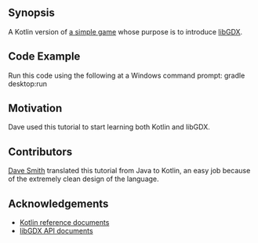 ## Synopsis

A Kotlin version of [a simple game](https://github.com/libgdx/libgdx/wiki/A-simple-game) whose purpose is to introduce [libGDX](https://libgdx.badlogicgames.com/).

## Code Example

Run this code using the following at a Windows command prompt:
    gradle desktop:run

## Motivation

Dave used this tutorial to start learning both Kotlin and libGDX.

## Contributors

[Dave Smith](mailto:dave.k.smith@gmail.com) translated this tutorial from Java to Kotlin, an easy job because of the extremely clean design of the language.

## Acknowledgements

* [Kotlin reference documents](https://kotlinlang.org/docs/reference/)
* [libGDX API documents](https://libgdx.badlogicgames.com/ci/nightlies/docs/api/)

